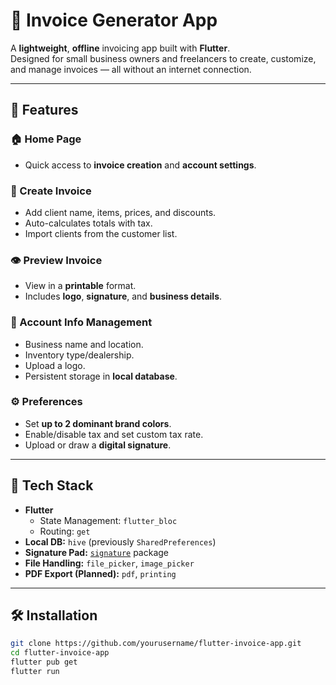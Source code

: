 # 📄 Invoice Generator App

A **lightweight**, **offline** invoicing app built with **Flutter**.  
Designed for small business owners and freelancers to create, customize, and manage invoices — all without an internet connection.

---

## 🚀 Features

### 🏠 Home Page
- Quick access to **invoice creation** and **account settings**.

### 🧾 Create Invoice
- Add client name, items, prices, and discounts.
- Auto-calculates totals with tax.
- Import clients from the customer list.

### 👁 Preview Invoice
- View in a **printable** format.
- Includes **logo**, **signature**, and **business details**.

### 🏢 Account Info Management
- Business name and location.
- Inventory type/dealership.
- Upload a logo.
- Persistent storage in **local database**.

### ⚙ Preferences
- Set **up to 2 dominant brand colors**.
- Enable/disable tax and set custom tax rate.
- Upload or draw a **digital signature**.

---

## 🧩 Tech Stack
- **Flutter**
    - State Management: `flutter_bloc`
    - Routing: `get`
- **Local DB:** `hive` (previously `SharedPreferences`)
- **Signature Pad:** [`signature`](https://pub.dev/packages/signature) package
- **File Handling:** `file_picker`, `image_picker`
- **PDF Export (Planned):** `pdf`, `printing`

---

## 🛠 Installation

```bash
git clone https://github.com/yourusername/flutter-invoice-app.git
cd flutter-invoice-app
flutter pub get
flutter run
